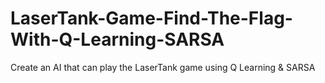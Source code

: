 # LaserTank-Game-Find-The-Flag-With-Q-Learning-SARSA
Create an AI that can play the LaserTank game using Q Learning &amp; SARSA
